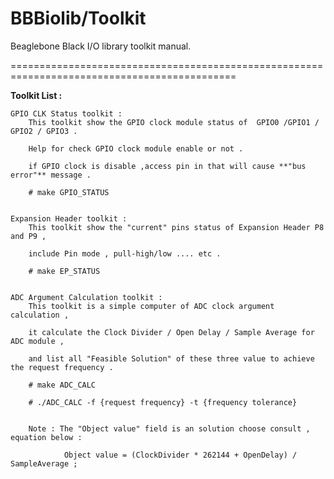 BBBiolib/Toolkit
================

Beaglebone Black I/O library toolkit manual.

=============================================================================================

**Toolkit List :**

	GPIO CLK Status toolkit :
		This toolkit show the GPIO clock module status of  GPIO0 /GPIO1 / GPIO2 / GPIO3 . 

		Help for check GPIO clock module enable or not .

		if GPIO clock is disable ,access pin in that will cause **"bus error"** message .

		# make GPIO_STATUS


	Expansion Header toolkit :
		This toolkit show the "current" pins status of Expansion Header P8 and P9 ,

		include Pin mode , pull-high/low .... etc .

		# make EP_STATUS


	ADC Argument Calculation toolkit : 
		This toolkit is a simple computer of ADC clock argument calculation ,

		it calculate the Clock Divider / Open Delay / Sample Average for ADC module ,

		and list all "Feasible Solution" of these three value to achieve the request frequency .

		# make ADC_CALC

		# ./ADC_CALC -f {request frequency} -t {frequency tolerance}
 

		Note : The "Object value" field is an solution choose consult , equation below : 

				Object value = (ClockDivider * 262144 + OpenDelay) /  SampleAverage ;
